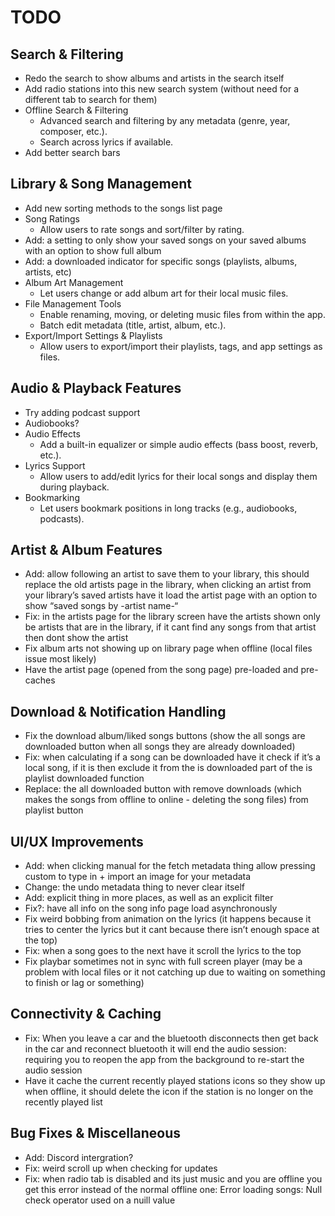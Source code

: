 # TODO

## Search & Filtering
- Redo the search to show albums and artists in the search itself
- Add radio stations into this new search system (without need for a different tab to search for them)
- Offline Search & Filtering
  - Advanced search and filtering by any metadata (genre, year, composer, etc.).
  - Search across lyrics if available.
- Add better search bars

## Library & Song Management
- Add new sorting methods to the songs list page
- Song Ratings
  - Allow users to rate songs and sort/filter by rating.
- Add: a setting to only show your saved songs on your saved albums with an option to show full album
- Add: a downloaded indicator for specific songs (playlists, albums, artists, etc)
- Album Art Management
  - Let users change or add album art for their local music files.
- File Management Tools
  - Enable renaming, moving, or deleting music files from within the app.
  - Batch edit metadata (title, artist, album, etc.).
- Export/Import Settings & Playlists
  - Allow users to export/import their playlists, tags, and app settings as files.

## Audio & Playback Features
- Try adding podcast support
- Audiobooks?
- Audio Effects
  - Add a built-in equalizer or simple audio effects (bass boost, reverb, etc.).
- Lyrics Support
  - Allow users to add/edit lyrics for their local songs and display them during playback.
- Bookmarking
  - Let users bookmark positions in long tracks (e.g., audiobooks, podcasts).

## Artist & Album Features
- Add: allow following an artist to save them to your library, this should replace the old artists page in the library, when clicking an artist from your library’s saved artists have it load the artist page with an option to show “saved songs by -artist name-“
- Fix: in the artists page for the library screen have the artists shown only be artists that are in the library, if it cant find any songs from that artist then dont show the artist
- Fix album arts not showing up on library page when offline (local files issue most likely)
- Have the artist page (opened from the song page) pre-loaded and pre-caches

## Download & Notification Handling
- Fix the download album/liked songs buttons (show the all songs are downloaded button when all songs they are already downloaded)
- Fix: when calculating if a song can be downloaded have it check if it’s a local song, if it is then exclude it from the is downloaded part of the is playlist downloaded function 
- Replace: the all downloaded button with remove downloads (which makes the songs from offline to online - deleting the song files) from playlist button

## UI/UX Improvements
- Add: when clicking manual for the fetch metadata thing allow pressing custom to type in + import an image for your metadata
- Change: the undo metadata thing to never clear itself
- Add: explicit thing in more places, as well as an explicit filter 
- Fix?: have all info on the song info page load asynchronously 
- Fix weird bobbing from animation on the lyrics (it happens because it tries to center the lyrics but it cant because there isn’t enough space at the top)
- Fix: when a song goes to the next have it scroll the lyrics to the top 
- Fix playbar sometimes not in sync with full screen player (may be a problem with local files or it not catching up due to waiting on something to finish or lag or something)

## Connectivity & Caching
- Fix: When you leave a car and the bluetooth disconnects then get back in the car and reconnect bluetooth it will end the audio session: requiring you to reopen the app from the background to re-start the audio session
- Have it cache the current recently played stations icons so they show up when offline, it should delete the icon if the station is no longer on the recently played list

## Bug Fixes & Miscellaneous
- Add: Discord intergration?
- Fix: weird scroll up when checking for updates
- Fix: when radio tab is disabled and its just music and you are offline you get this error instead of the normal offline one: Error loading songs: Null check operator used on a nuill value